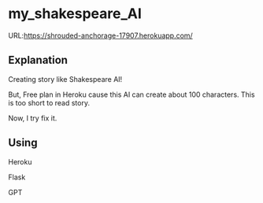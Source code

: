 # my_shakespeare_AI

URL:https://shrouded-anchorage-17907.herokuapp.com/

## Explanation
Creating story like Shakespeare AI!

But, Free plan in Heroku cause this AI can create about 100 characters. This is too short to read story. 

Now, I try fix it.

## Using
Heroku

Flask

GPT

